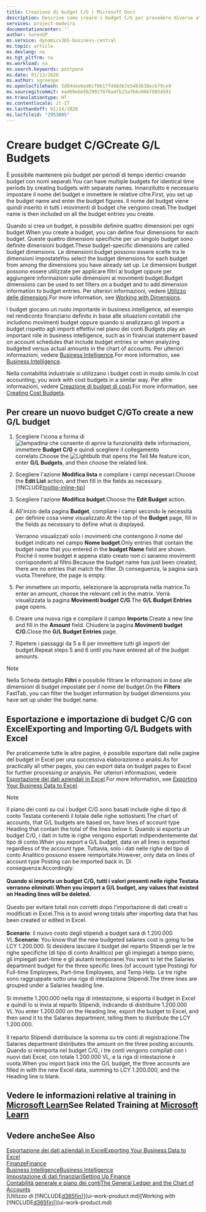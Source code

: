 ```yaml
---
title: Creazione di budget C/G | Microsoft Docs
description: Descrive come creare i budget C/G per prevedere diverse attività finanziarie e assegnare le dimensioni per scopi di business intelligence.
services: project-madeira
documentationcenter: ''
author: SorenGP
ms.service: dynamics365-business-central
ms.topic: article
ms.devlang: na
ms.tgt_pltfrm: na
ms.workload: na
ms.search.keywords: postpone
ms.date: 01/13/2020
ms.author: sgroespe
ms.openlocfilehash: 5d84dee6ed6cf0b17f488d67e5403638ecb79ce9
ms.sourcegitcommit: ead69ebe5b29927876a4fb23afb6c066f8854591
ms.translationtype: HT
ms.contentlocale: it-IT
ms.lasthandoff: 01/14/2020
ms.locfileid: "2953805"
---
```

# <a name="create-gl-budgets"></a><span data-ttu-id="35590-103">Creare budget C/G</span><span class="sxs-lookup"><span data-stu-id="35590-103">Create G/L Budgets</span></span>
<span data-ttu-id="35590-104">È possibile mantenere più budget per periodi di tempo identici creando budget con nomi separati.</span><span class="sxs-lookup"><span data-stu-id="35590-104">You can have multiple budgets for identical time periods by creating budgets with separate names.</span></span> <span data-ttu-id="35590-105">Innanzitutto è necessario impostare il nome del budget e immettere le relative cifre.</span><span class="sxs-lookup"><span data-stu-id="35590-105">First, you set up the budget name and enter the budget figures.</span></span> <span data-ttu-id="35590-106">Il nome del budget viene quindi inserito in tutti i movimenti di budget che vengono creati.</span><span class="sxs-lookup"><span data-stu-id="35590-106">The budget name is then included on all the budget entries you create.</span></span>  

<span data-ttu-id="35590-107">Quando si crea un budget, è possibile definire quattro dimensioni per ogni budget.</span><span class="sxs-lookup"><span data-stu-id="35590-107">When you create a budget, you can define four dimensions for each budget.</span></span> <span data-ttu-id="35590-108">Queste quattro dimensioni specifiche per un singolo budget sono definite dimensioni budget.</span><span class="sxs-lookup"><span data-stu-id="35590-108">These budget-specific dimensions are called budget dimensions.</span></span> <span data-ttu-id="35590-109">Le dimensioni budget possono essere scelte tra le dimensioni impostate</span><span class="sxs-lookup"><span data-stu-id="35590-109">You select the budget dimensions for each budget from among the dimensions you have already set up.</span></span> <span data-ttu-id="35590-110">Le dimensioni budget possono essere utilizzate per applicare filtri ai budget oppure per aggiungere informazioni sulle dimensioni ai movimenti budget.</span><span class="sxs-lookup"><span data-stu-id="35590-110">Budget dimensions can be used to set filters on a budget and to add dimension information to budget entries.</span></span> <span data-ttu-id="35590-111">Per ulteriori informazioni, vedere [Utilizzo delle dimensioni](finance-dimensions.md).</span><span class="sxs-lookup"><span data-stu-id="35590-111">For more information, see [Working with Dimensions](finance-dimensions.md).</span></span>

<span data-ttu-id="35590-112">I budget giocano un ruolo importante in business intelligence, ad esempio nel rendiconto finanziario definito in base alle situazioni contabili che includono movimenti budget oppure quando si analizzano gli importi a budget rispetto agli importi effettivi nel piano dei conti.</span><span class="sxs-lookup"><span data-stu-id="35590-112">Budgets play an important role in business intelligence, such as in financial statement based on account schedules that include budget entries or when analyzing budgeted versus actual amounts in the chart of accounts.</span></span> <span data-ttu-id="35590-113">Per ulteriori informazioni, vedere [Business Intelligence](bi.md).</span><span class="sxs-lookup"><span data-stu-id="35590-113">For more information, see [Business Intelligence](bi.md).</span></span>

<span data-ttu-id="35590-114">Nella contabilità industriale si utilizzano i budget costi in modo simile.</span><span class="sxs-lookup"><span data-stu-id="35590-114">In cost accounting, you work with cost budgets in a similar way.</span></span> <span data-ttu-id="35590-115">Per altre informazioni, vedere [Creazione di budget di costi](finance-create-cost-budgets.md).</span><span class="sxs-lookup"><span data-stu-id="35590-115">For more information, see [Creating Cost Budgets](finance-create-cost-budgets.md).</span></span>    

## <a name="to-create-a-new-gl-budget"></a><span data-ttu-id="35590-116">Per creare un nuovo budget C/G</span><span class="sxs-lookup"><span data-stu-id="35590-116">To create a new G/L budget</span></span>  
1. <span data-ttu-id="35590-117">Scegliere l'icona a forma di ![lampadina che consente di aprire la funzionalità delle informazioni](media/ui-search/search_small.png "Informazioni sull'operazione che si desidera eseguire"), immettere **Budget C/G** e quindi scegliere il collegamento correlato.</span><span class="sxs-lookup"><span data-stu-id="35590-117">Choose the ![Lightbulb that opens the Tell Me feature](media/ui-search/search_small.png "Tell me what you want to do") icon, enter **G/L Budgets**, and then choose the related link.</span></span>  
2. <span data-ttu-id="35590-118">Scegliere l'azione **Modifica lista** e compilare i campi necessari.</span><span class="sxs-lookup"><span data-stu-id="35590-118">Choose the **Edit List** action, and then fill in the fields as necessary.</span></span> [!INCLUDE[tooltip-inline-tip](includes/tooltip-inline-tip_md.md)]  
3. <span data-ttu-id="35590-119">Scegliere l'azione **Modifica budget**.</span><span class="sxs-lookup"><span data-stu-id="35590-119">Choose the **Edit Budget** action.</span></span>
4. <span data-ttu-id="35590-120">All'inizio della pagina **Budget**, compilare i campi secondo le necessità per definire cosa viene visualizzato.</span><span class="sxs-lookup"><span data-stu-id="35590-120">At the top of the **Budget** page, fill in the fields as necessary to define what is displayed.</span></span>  

    <span data-ttu-id="35590-121">Verranno visualizzati solo i movimenti che contengono il nome del budget indicato nel campo **Nome budget**.</span><span class="sxs-lookup"><span data-stu-id="35590-121">Only entries that contain the budget name that you entered in the **budget Name** field are shown.</span></span> <span data-ttu-id="35590-122">Poiché il nome budget è appena stato creato non ci saranno movimenti corrispondenti al filtro.</span><span class="sxs-lookup"><span data-stu-id="35590-122">Because the budget name has just been created, there are no entries that match the filter.</span></span> <span data-ttu-id="35590-123">Di conseguenza, la pagina sarà vuota.</span><span class="sxs-lookup"><span data-stu-id="35590-123">Therefore, the page is empty.</span></span>  
5. <span data-ttu-id="35590-124">Per immettere un importo, selezionare la appropriata nella matrice.</span><span class="sxs-lookup"><span data-stu-id="35590-124">To enter an amount, choose the relevant cell in the matrix.</span></span> <span data-ttu-id="35590-125">Verrà visualizzata la pagina **Movimenti budget C/G**.</span><span class="sxs-lookup"><span data-stu-id="35590-125">The **G/L Budget Entries** page opens.</span></span>  
6. <span data-ttu-id="35590-126">Creare una nuova riga e compilare il campo **Importo**.</span><span class="sxs-lookup"><span data-stu-id="35590-126">Create a new line and fill in the **Amount** field.</span></span> <span data-ttu-id="35590-127">Chiudere la pagina **Movimenti budget C/G**.</span><span class="sxs-lookup"><span data-stu-id="35590-127">Close the **G/L Budget Entries** page.</span></span>  
7. <span data-ttu-id="35590-128">Ripetere i passaggi da 5 a 6 per immettere tutti gli importi del budget.</span><span class="sxs-lookup"><span data-stu-id="35590-128">Repeat steps 5 and 6 until you have entered all of the budget amounts.</span></span>  

> [!NOTE]  
>  <span data-ttu-id="35590-129">Nella Scheda dettaglio **Filtri** è possibile filtrare le informazioni in base alle dimensioni di budget impostate per il nome del budget.</span><span class="sxs-lookup"><span data-stu-id="35590-129">On the **Filters** FastTab, you can filter the budget information by budget dimensions you have set up under the budget name.</span></span>

## <a name="exporting-and-importing-gl-budgets-with-excel"></a><span data-ttu-id="35590-130">Esportazione e importazione di budget C/G con Excel</span><span class="sxs-lookup"><span data-stu-id="35590-130">Exporting and Importing G/L Budgets with Excel</span></span>
<span data-ttu-id="35590-131">Per praticamente tutte le altre pagine, è possibile esportare dati nelle pagine del budget in Excel per una successiva elaborazione o analisi.</span><span class="sxs-lookup"><span data-stu-id="35590-131">As for practically all other pages, you can export data on budget pages to Excel for further processing or analysis.</span></span> <span data-ttu-id="35590-132">Per ulteriori informazioni, vedere [Esportazione dei dati aziendali in Excel](about-export-data.md).</span><span class="sxs-lookup"><span data-stu-id="35590-132">For more information, see [Exporting Your Business Data to Excel](about-export-data.md).</span></span>

> [!NOTE]
> <span data-ttu-id="35590-133">Il piano dei conti su cui i budget C/G sono basati include righe di tipo di conto Testata contenenti il totale delle righe sottostanti.</span><span class="sxs-lookup"><span data-stu-id="35590-133">The chart of accounts, that G/L budgets are based on, have lines of account type Heading that contain the total of the lines below it.</span></span> <span data-ttu-id="35590-134">Quando si esporta un budget C/G, i dati in tutte le righe vengono esportati indipendentemente dal tipo di conto.</span><span class="sxs-lookup"><span data-stu-id="35590-134">When you export a G/L budget, data on all lines is exported regardless of the account type.</span></span> <span data-ttu-id="35590-135">Tuttavia, solo i dati nelle righe del tipo di conto Analitico possono essere reimportate.</span><span class="sxs-lookup"><span data-stu-id="35590-135">However, only data on lines of account type Posting can be imported back in.</span></span> <span data-ttu-id="35590-136">Di conseguenza:</span><span class="sxs-lookup"><span data-stu-id="35590-136">Accordingly:</span></span> <br /><br /> <span data-ttu-id="35590-137">**Quando si importa un budget C/G, tutti i valori presenti nelle righe Testata verranno eliminati.**</span><span class="sxs-lookup"><span data-stu-id="35590-137">**When you import a G/L budget, any values that existed on Heading lines will be deleted.**</span></span> <br /><br /> <span data-ttu-id="35590-138">Questo per evitare totali non corretti dopo l'importazione di dati creati o modificati in Excel.</span><span class="sxs-lookup"><span data-stu-id="35590-138">This is to avoid wrong totals after importing data that has been created or edited in Excel.</span></span><br /><br /> <span data-ttu-id="35590-139">**Scenario**: il nuovo costo degli stipendi a budget sarà di 1.200.000 VL.</span><span class="sxs-lookup"><span data-stu-id="35590-139">**Scenario**: You know that the new budgeted salaries cost is going to be LCY 1.200.000.</span></span> <span data-ttu-id="35590-140">Si desidera lasciare il budget del reparto Stipendi per le tre righe specifiche (di tipo di conto Analitico) per gli impiegati a tempo pieno, gli impiegati part-time e gli aiutanti temporanei.</span><span class="sxs-lookup"><span data-stu-id="35590-140">You want to let the Salaries department budget for the three specific lines (of account type Posting) for Full-time Employees, Part-time Employees, and Temp Help.</span></span> <span data-ttu-id="35590-141">Le tre righe sono raggruppate sotto una riga di intestazione Stipendi.</span><span class="sxs-lookup"><span data-stu-id="35590-141">The three lines are grouped under a Salaries heading line.</span></span><br /><br /><span data-ttu-id="35590-142">Si immette 1.200.000 nella riga di intestazione, si esporta il budget in Excel e quindi lo si invia al reparto Stipendi, indicando di distribuire 1.200.000 VL.</span><span class="sxs-lookup"><span data-stu-id="35590-142">You enter 1.200.000 on the Heading line, export the budget to Excel, and then send it to the Salaries department, telling them to distribute the LCY 1.200.000.</span></span><br /><br /> <span data-ttu-id="35590-143">Il reparto Stipendi distribuisce la somma su tre conti di registrazione.</span><span class="sxs-lookup"><span data-stu-id="35590-143">The Salaries department distributes the amount on the three posting accounts.</span></span> <span data-ttu-id="35590-144">Quando si reimporta nel budget C/G, i tre conti vengono compilati con i nuovi dati Excel, con totale 1.200.000 VL, e la riga di intestazione è vuota.</span><span class="sxs-lookup"><span data-stu-id="35590-144">When you import back into the G/L budget, the three accounts are filled in with the new Excel data, summing to LCY 1.200.000, and the Heading line is blank.</span></span>

## <a name="see-related-training-at-microsoft-learnlearnmodulesbudgets-exchange-rates-dynamics-365-business-centralindex"></a><span data-ttu-id="35590-145">Vedere le informazioni relative al training in [Microsoft Learn](/learn/modules/budgets-exchange-rates-dynamics-365-business-central/index)</span><span class="sxs-lookup"><span data-stu-id="35590-145">See Related Training at [Microsoft Learn](/learn/modules/budgets-exchange-rates-dynamics-365-business-central/index)</span></span>

## <a name="see-also"></a><span data-ttu-id="35590-146">Vedere anche</span><span class="sxs-lookup"><span data-stu-id="35590-146">See Also</span></span>
[<span data-ttu-id="35590-147">Esportazione dei dati aziendali in Excel</span><span class="sxs-lookup"><span data-stu-id="35590-147">Exporting Your Business Data to Excel</span></span>](about-export-data.md)  
[<span data-ttu-id="35590-148">Finanze</span><span class="sxs-lookup"><span data-stu-id="35590-148">Finance</span></span>](finance.md)  
[<span data-ttu-id="35590-149">Business Intelligence</span><span class="sxs-lookup"><span data-stu-id="35590-149">Business Intelligence</span></span>](bi.md)  
[<span data-ttu-id="35590-150">Impostazione di dati finanziari</span><span class="sxs-lookup"><span data-stu-id="35590-150">Setting Up Finance</span></span>](finance-setup-finance.md)  
[<span data-ttu-id="35590-151">Contabilità generale e piano dei conti</span><span class="sxs-lookup"><span data-stu-id="35590-151">The General Ledger and the Chart of Accounts</span></span>](finance-general-ledger.md)  
<span data-ttu-id="35590-152">[Utilizzo di [!INCLUDE[d365fin](includes/d365fin_md.md)]](ui-work-product.md)</span><span class="sxs-lookup"><span data-stu-id="35590-152">[Working with [!INCLUDE[d365fin](includes/d365fin_md.md)]](ui-work-product.md)</span></span>  
